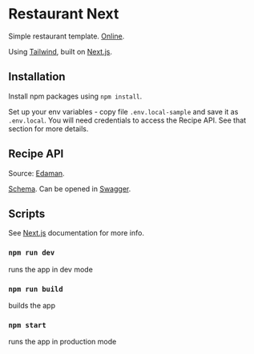 # Restaurant Next

Simple restaurant template. [Online](https://restaurant-next.vercel.app/).

Using [Tailwind](https://tailwindcss.com/), built on [Next.js](https://nextjs.org/).

## Installation

Install npm packages using `npm install`.

Set up your env variables - copy file `.env.local-sample` and save it as `.env.local`. You will need credentials to access the Recipe API. See that section for more details.

## Recipe API

Source: [Edaman](https://developer.edamam.com/).

[Schema](https://api.edamam.com/doc/open-api/recipe-search-v2.json). Can be opened in [Swagger](https://editor.swagger.io/).

## Scripts

See [Next.js](https://nextjs.org/) documentation for more info.

### `npm run dev`

runs the app in dev mode

### `npm run build`

builds the app

### `npm start`

runs the app in production mode

